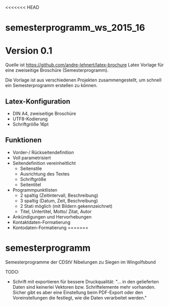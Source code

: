 <<<<<<< HEAD
# semesterprogramm_ws_2015_16

# Version 0.1
Quelle ist https://github.com/andre-lehnert/latex-brochure
Latex Vorlage für eine zweiseitige Broschüre (Semesterprogramm).

Die Vorlage ist aus verschiedenen Projekten zusammengestellt, um schnell ein Semesterprogramm erstellen zu können.

## Latex-Konfiguration
 - DIN A4, zweiseitige Broschüre
 - UTF8-Kodierung
 - Schriftgröße 16pt

## Funktionen
 - Vorder-/ Rückseitendefinition
 - Voll parametrisiert
 - Seitendefinition vereinheitlicht
   - Seitenstile
   - Ausrichtung des Textes
   - Schriftgröße
   - Seitentitel
 - Programmpunktlisten
   - 2 spaltig (Zeitintervall, Beschreibung)
   - 3 spaltig (Datum, Zeit, Beschreibung)
   - 2 Stati möglich (mit Bildern gekennzeichnet)
   - Titel, Untertitel, Motto/ Zitat, Autor
 - Ankündigungen und Hervorhebungen
 - Kontaktdaten-Formatierung
 - Kontodaten-Formatierung
=======
# semesterprogramm
Semesterprogramme der CDStV Nibelungen zu Siegen im Wingolfsbund

TODO: 
 * Schrift mit exportieren für bessere Druckqualität: "... in den gelieferten Daten sind keinerlei Vektoren bzw. Schriftelemente mehr vorhanden. Sicher gibt es aber eine Einstellung beim PDF-Export oder den Voreinstellungen die festlegt, wie die Daten verarbeitet werden."